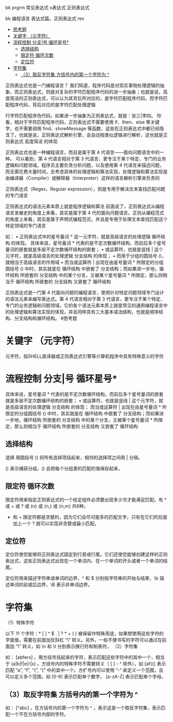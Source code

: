 bk prgrm 常见表达式  s表达式 正则表达式


bk 编程语言 表达式篇。正则表达式 rex


<!-- TOC -->

- [思考题](#思考题)
- [关键字 （元字符）](#关键字-元字符)
- [流程控制  分支|号 循环星号*](#流程控制--分支号-循环星号)
    - [选择结构](#选择结构)
    - [限定符 循环次数](#限定符-循环次数)
    - [定位符](#定位符)
- [字符集](#字符集)
    - [（3）取反字符集 方括号内的第一个字符为 ^](#3取反字符集-方括号内的第一个字符为-^)

<!-- /TOC -->

正则表达式也是一门编程语言？
我们知道，程序代码是对现实事物处理逻辑的抽象，而正则表达式，则是对复杂的字符匹配程序代码的进一步抽象；也就是说，高度简洁的正则表达式，可以认为其背后所对应的，是字符匹配程序代码，而字符匹配程序代码，背后对应的是字符匹配处理逻辑

行字符匹配程序伪代码，如果进一步抽象为正则表达式，就是：张三|李四。
你看，相对于字符匹配程序代码，正则表达式不需要使用 if、then、else 等关键字，也不需要调用 find、showMessage 等函数，这些在正则表达式中都已经隐含了。也就是说，正则表达式解析引擎，会自动按类似逻辑进行解析，这也就是正则表达式 高度简洁 的体现

正则表达式也是一种编程语言，而且是属于第 4 代语言——面向问题语言中的一种。
可以看到，第 4 代语言相对于第 3 代语言，更专注于某个特定、专门的业务逻辑和问题领域。程序员主要负责分析问题，以及使用第 4 代语言来描述问题，而无需花费大量时间，去考虑具体的处理逻辑和算法实现，处理逻辑和算法实现是由编译器（Compiler）或解释器（Interpreter）这样的语言解析引擎来负责的

正则表达式（Regex，Regular expression），则是专用于解决文本查找匹配问题的专门语言

正则表达式的语法元素本质上就是程序逻辑和算法
前面说了，正则表达式从编程语言发展史的角度上来看，其实是属于第 4 代的面向问题语言。正则从编程范式的角度上来看，其实是属于声明式编程范式，并且是专用于处理文本查找匹配这个特定领域的专门语言

如：
• 正则表达式中的星号量词 * 这一元字符，就是高级语言的处理逻辑 循环结构 的体现。
具体来说，星号量词 * 代表的是不定次数循环结构，而前后多个星号量词的嵌套就是多层不定次数循环结构的嵌套；
• 或运算符，也就是竖线 | 这个元字符，就是高级语言的处理逻辑 分支结构 的体现；
• 而用于分组的圆括号 ()，就相当于高级语言的作用域
• 而当或运算符 | 出现在由星号量词 * 所限定的分组圆括号 () 中时，其实就是在 循环结构 中嵌套了 分支结构；而如果进一步地，循环结构 所嵌套的 分支结构 中的某个分支，又被某个星号量词 * 所限定，那么则相当于 循环结构 所嵌套的 分支结构 又嵌套了 循环结构

正则表达式是一门第 4 代面向问题的编程语言，使用针对特定问题领域专门设计的语法元素来编写表达式。第 4 代语言相对于第 3 代语言，更专注于某个特定、专门的业务逻辑和问题领域。它的各个语法元素本质上就是常见的通用编程语言中的处理逻辑和算法实现的体现，并且同样具有三大基本语法结构，也就是顺序结构、分支结构和循环结构。
#思考题

# 关键字 （元字符）

元字符，指SHELL直译器或正则表达式引擎等计算机程序中具有特殊意义的字符

# 流程控制  分支|号 循环星号*

具体来说，星号量词 * 代表的是不定次数循环结构，而前后多个星号量词的嵌套就是多层不定次数循环结构的嵌套；
• 或运算符，也就是竖线 | 这个元字符，就是高级语言的处理逻辑 分支结构 的体现；
而当或运算符 | 出现在由星号量词 * 所限定的分组圆括号 () 中时，其实就是在 循环结构 中嵌套了 分支结构；而如果进一步地，循环结构 所嵌套的 分支结构 中的某个分支，又被某个星号量词 * 所限定，那么则相当于 循环结构 所嵌套的 分支结构 又嵌套了 循环结构

## 选择结构

选择
用圆括号 () 将所有选择项括起来，相邻的选择项之间用 | 分隔。

() 表示捕获分组，() 会把每个分组里的匹配的值保存起来，

## 限定符 循环次数

限定符用来指定正则表达式的一个给定组件必须要出现多少次才能满足匹配。有 * 或 + 或 ? 或 {n} 或 {n,} 或 {n,m} 共6种。
* 和 + 限定符都是贪婪的，因为它们会尽可能多的匹配文字，只有在它们的后面加上一个 ? 就可以实现非贪婪或最小匹配。

## 定位符
定位符使您能够将正则表达式固定到行首或行尾。它们还使您能够创建这样的正则表达式，这些正则表达式出现在一个单词内、在一个单词的开头或者一个单词的结尾。

定位符用来描述字符串或单词的边界，^ 和 $ 分别指字符串的开始与结束，\b 描述单词的前或后边界，\B 表示非单词边界。
# 字符集 

（1）特殊字符

以下 11 个字符：* [ ] ^ $ . | ? * + ( ) 被保留作特殊用途，如果想使用这些字符的字面值，需要在前面加反斜杠 “\” 转义。另外，一些不便书写的字符可以通过在前面加 “\” 转义，如 \n 和 \t 分别表示换行符和制表符。
（2）字符集

如： [abferx] ，用方括号括起来的字符，表示匹配这些字符中的其中一个，相当于 (a|b|f|e|r|x) 。方括号内的特殊字符不需要转义（ [ ] - ^ 除外），如 [af({] 表示 匹配 “a”, “f”, “{”, “(” 中的其中一个。方扩号内可以使用 “-“ 来定义一个范围，且可以定义多个范围，如 [0-9] 表示匹配单个数字， [a-zA-Z] 表示匹配单个字母。
## （3）取反字符集 方括号内的第一个字符为 ^

如： [^abc] ，在方括号内的第一个字符为 ^ ，表示这是一个取反字符集，表示匹配一个不在方括号内部的字符。